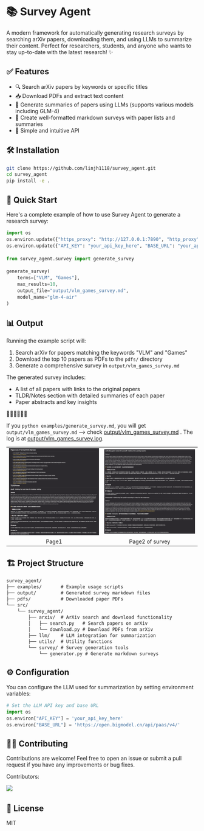 # 📚 Survey Agent

A modern framework for automatically generating research surveys by searching arXiv papers, downloading them, and using LLMs to summarize their content. Perfect for researchers, students, and anyone who wants to stay up-to-date with the latest research! ✨

## ✅ Features

- 🔍 Search arXiv papers by keywords or specific titles
- 📥 Download PDFs and extract text content
- 🤖 Generate summaries of papers using LLMs (supports various models including GLM-4)
- 📝 Create well-formatted markdown surveys with paper lists and summaries
- 🚀 Simple and intuitive API

## 🛠️ Installation

```bash
git clone https://github.com/linjh1118/survey_agent.git
cd survey_agent
pip install -e .
```

## 🚀 Quick Start

Here's a complete example of how to use Survey Agent to generate a research survey:

```python
import os
os.environ.update({"https_proxy": "http://127.0.0.1:7890", "http_proxy": "http://127.0.0.1:7890"})
os.environ.update({"API_KEY": "your_api_key_here", "BASE_URL": "your_api_url"})

from survey_agent.survey import generate_survey

generate_survey(
    terms=["VLM", "Games"],
    max_results=10,
    output_file="output/vlm_games_survey.md",
    model_name="glm-4-air"
)
```

## 📊 Output

Running the example script will:

1. Search arXiv for papers matching the keywords "VLM" and "Games"
2. Download the top 10 papers as PDFs to the `pdfs/` directory
3. Generate a comprehensive survey in `output/vlm_games_survey.md`

The generated survey includes:

- A list of all papers with links to the original papers
- TLDR/Notes section with detailed summaries of each paper
- Paper abstracts and key insights

🏃🏻‍♀️🏃🏻‍♀️ 

 If you `python examples/generate_survey.md`, you will get `output/vlm_games_survey.md`
--> check [output/vlm_games_survey.md](output/vlm_games_survey.md) . The log is at [output/vlm_games_survey.log](output/vlm_games_survey.log).

<table>
  <tr>
    <td><img src="output/vlm_game.png" alt="Column Toggle"></td>
    <td><img src="output/vlm_game2.png" alt="Expanded View"></td>
  </tr>
  <tr>
    <td align="center">Page1</td>
    <td align="center">Page2 of survey</td>
  </tr>
</table>

## 🏗️ Project Structure

```
survey_agent/
├── examples/       # Example usage scripts
├── output/         # Generated survey markdown files
├── pdfs/           # Downloaded paper PDFs
└── src/
    └── survey_agent/
        ├── arxiv/  # ArXiv search and download functionality
        │   ├── search.py   # Search papers on arXiv
        │   └── download.py # Download PDFs from arXiv
        ├── llm/    # LLM integration for summarization
        ├── utils/  # Utility functions
        └── survey/ # Survey generation tools
            └── generator.py # Generate markdown surveys
```

## ⚙️ Configuration

You can configure the LLM used for summarization by setting environment variables:

```python
# Set the LLM API key and base URL
import os
os.environ["API_KEY"] = 'your_api_key_here'
os.environ["BASE_URL"] = 'https://open.bigmodel.cn/api/paas/v4/'
```

## 🙋‍♂️ Contributing

Contributions are welcome! Feel free to open an issue or submit a pull request if you have any improvements or bug fixes.

Contributors:

<a href="https://github.com/linjh1118/survey_agent/graphs/contributors">
  <img src="https://contrib.rocks/image?repo=linjh1118/survey_agent" />
</a>

## 📜 License

MIT
